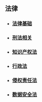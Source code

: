 ## 法律

- ### [法律基础](./法律基础/) 

- ### [刑法相关](./刑法相关/)

- ### [知识产权法](./知识产权法/) 

- ### [行政法](./行政法/) 

- ### [侵权责任法](./侵权责任法/) 

- ### [数据安全法](./数据安全法/) 
